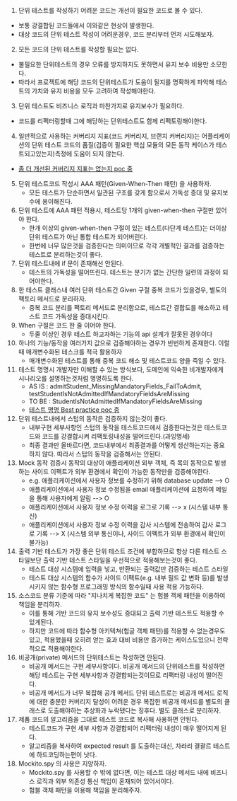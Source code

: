 1. 단위 테스트를 작성하기 어려운 코드는 개선이 필요한 코드로 볼 수 있다. 
  * 보통 강결합된 코드들에서 이와같은 현상이 발생한다. 
  * 대상 코드의 단위 테스트 작성이 어려운경우, 코드 분리부터 먼저 시도해보자.
2. 모든 코드의 단위 테스트를 작성할 필요는 없다.
  * 불필요한 단위테스트의 경우 오류를 방지하지도 못하면서 유지 보수 비용만 소모한다.
  * 따라서 프로젝트에 해당 코드의 단위테스트가 도움이 될지를 명확하게 파악해 테스트의 가치와 유지 비용을 모두 고려하여 작성해야한다.
3. 단위 테스트도 비즈니스 로직과 마찬가지로 유지보수가 필요하다. 
  * 코드를 리팩터링할때 그에 해당하는 단위테스트도 함께 리팩토링해야한다.
4. 일반적으로 사용하는 커버리지 지표(코드 커버리지, 브랜치 커버리지)는 어플리케이션의 단위 테스트 코드의 품질(검증이 필요한 핵심 모듈의 모든 동작 케이스가 테스트되고있는지)측정에 도움이 되지 않는다.
  * [좀 더 개선된 커버리지 지표는 없는지 poc 중](https://github.com/JisooOh94/study/blob/master/UnitTesting/10.%20coverage%20%EC%A7%80%ED%91%9C.md)
5. 단위 테스트코드 작성시 AAA 패턴(Given-When-Then 패턴) 을 사용하자.
   * 모든 테스트가 단순하면서 일관된 구조를 갖게 함으로서 가독성 증대 및 유지보수에 용이해진다.
6. 단위 테스트에 AAA 패턴 적용시, 테스트당 1개의 given-when-then 구절만 있어야 한다.
   * 한개 이상의 given-when-then 구절이 있는 테스트(다단계 테스트)는 더이상 단위 테스트가 아닌 통합 테스트가 되어버린다.
   * 한번에 너무 많은것을 검증한다는 의미이므로 각각 개별적인 결과를 검증하는 테스트로 분리하는것이 좋다.
7. 단위 테스트내에 if 문이 존재해선 안된다.
   * 테스트의 가독성을 떨어뜨린다. 테스트는 분기가 없는 간단한 일련의 과정이 되어야한다.
8. 한 테스트 클래스내 여러 단위 테스트간 Given 구절 중복 코드가 있을경우, 별도의 팩토리 메서드로 분리하자.  
   * 중복 코드 분리를 팩토리 메서드로 분리함으로, 테스트간 결합도를 해소하고 테스트 코드 가독성을 증대시킨다. 
9. When 구절은 코드 한 줄 이어야 한다.
   * 두줄 이상인 경우 테스트 하고자하는 기능의 api 설계가 잘못된 경우이다
10. 하나의 기능/동작을 여러가지 값으로 검증해야하는 경우가 빈번하게 존재한다. 이럴때 매개변수화된 테스크를 적극 활용하자
     * 매개변수화된 테스트를 통해 중복 코드 해소 및 테스트코드 양을 죽일 수 있다.
11. 테스트 명명시 개발자만 이해할 수 있는 방식보다, 도메인에 익숙한 비개발자에게 시나리오를 설명하는것처럼 명명하도록 한다.
    * AS IS : admitStudent_MissingMandatoryFields_FailToAdmit, testStudentIsNotAdmittedIfMandatoryFieldsAreMissing
    * TO BE : StudentIsNotAdmittedIfMandatoryFieldsAreMissing
    * [테스트 명명 Best practice poc 중](https://github.com/JisooOh94/study/blob/master/UnitTesting/11.%20%EB%8B%A8%EC%9C%84%20%ED%85%8C%EC%8A%A4%ED%8A%B8%20%EB%AA%85%EB%AA%85.md)
12. 단위 테스트내에서 스텁의 동작은 검증하지 않는것이 좋다.
    * 내부구현 세부사항인 스텁의 동작을 테스트코드에서 검증한다는것은 테스트코드와 코드를 강결합시켜 리팩토링내성을 떨어뜨린다.(과잉명세)
    * 최종 결과만 올바르다면, 코드내부에서 최종결과를 어떻게 생산하는지는 중요하지 않다. 따라서 스텁의 동작을 검증해서는 안된다.
13. Mock 동작 검증시 동작의 대상이 애플리케이션 외부 객체, 즉 목의 동작으로 발생하는 사이드 이펙트가 외부 환경에서 확인이 가능한 동작만을 검증해야한다.
    * e.g. 애플리케이션에서 사용자 정보를 수정하기 위해 database update --> O
    * 애플리케이션에서 사용자 정보 수정됨을 email 애플리케이션에 요청하여 메일을 통해 사용자에게 알림 --> O
    * 애플리케이션에서 사용자 정보 수정 이력을 로그로 기록 --> x (시스템 내부 통신)
    * 애플리케이션에서 사용자 정보 수정 이력을 감사 시스템에 전송하여 감사 로그로 기록 --> X (시스템 외부 통신이나, 사이드 이펙트가 외부 환경에서 확인이 불가능)
14. 출력 기반 테스트가 가장 좋은 단위 테스트 조건에 부합하므로 항상 다른 테스트 스타일보단 출력 기반 테스트 스타일을 우선적으로 적용해보는것이 좋다.
    * 테스트 대상 시스템에 입력을 넣고, 반환되는 출력값만 검증하는 테스트 스타일
    * 테스트 대상 시스템의 함수가 사이드 이펙트(e.g. 내부 필드 값 변화 등)를 발생시키지 않는 함수형 프로그래밍 방식의 함수일때 사용 적용 가능하다.
15. 소스코드 분류 기준에 따라 "지나치게 복잡한 코드" 는 험블 객체 패턴을 이용하여 책임을 분리하자.
    * 이를 통해 기반 코드의 유지 보수성도 증대되고 출력 기반 테스트도 적용할 수 있게된다.
    * 하지만 코드에 따라 함수형 아키텍쳐(험글 객체 패턴)를 적용할 수 없는경우도 있고, 적용했을때 오히려 얻는 효과 대비 비용만 증가하는 케이스도있으니 전략적으로 적용해야한다.
16. 비공개(private) 메서드의 단위테스트는 작성하면 안된다.
    * 비공개 메서드는 구현 세부사항이다. 비공개 메서드의 단위테스트를 작성하면 해당 테스트는 구현 세부사항과 강결합되는것이므로 리팩터링 내성이 떨어진다. 
    * 비공개 메서드가 너무 복잡해 공개 메서드 단위 테스트로는 비공개 메서드 로직에 대한 충분한 커버리지 달성이 어려운 경우 복잡한 비공개 메서드를 별도의 클래스로 도출해야하는 추상화과 누락됐다는 징후다. 별도 클래스로 분리하자.
17. 제품 코드의 알고리즘을 그대로 테스트 코드로 복사해 사용하면 안된다.
    * 테스트코드가 구현 세부 사항과 강결합되어 리팩터링 내성이 매우 떨어지게 된다.
    * 알고리즘을 복사하여 expected result 를 도출하는대신, 차라리 결괄르 테스트에 하드코딩하는편이 낫다.
18. Mockito.spy 의 사용은 지양하자.
    * Mockito.spy 를 사용할 수 밖에 없다면, 이는 테스트 대상 메서드 내에 비즈니스 로직과 외부 의존성 통신 책임이 혼재되어 있어서이다.
    * 험블 객체 패턴을 이용해 책임을 분리해주자.